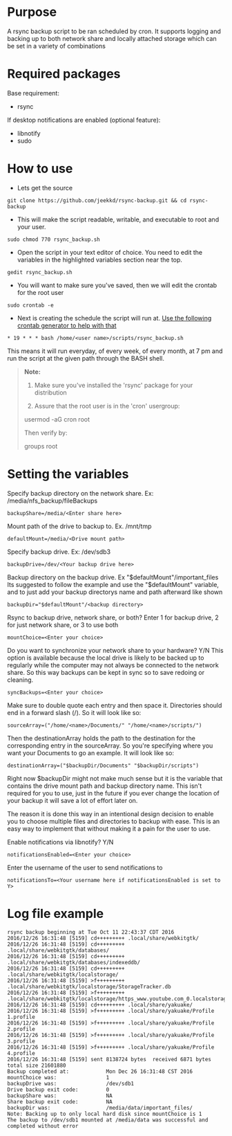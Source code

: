 Purpose
===

A rsync backup script to be ran scheduled by cron. It supports logging and backing up to both
network share and locally attached storage which can be set in a variety of combinations

Required packages
===

Base requirement:
- rsync

If desktop notifications are enabled (optional feature):
- libnotify
- sudo

How to use
===

- Lets get the source

```
git clone https://github.com/jeekkd/rsync-backup.git && cd rsync-backup
```

- This will make the script readable, writable, and executable to root and your user. 

```
sudo chmod 770 rsync_backup.sh
```

- Open the script in your text editor of choice. You need to edit the variables in the highlighted variables section near the top.

```
gedit rsync_backup.sh
```

- You will want to make sure you've saved, then we will edit the crontab for the root user

```
sudo crontab -e
```

- Next is creating the schedule the script will run at. [Use the following crontab generator to help with that](http://crontab-generator.org/)

```
* 19 * * * bash /home/<user name>/scripts/rsync_backup.sh
```

This means it will run everyday, of every week, of every month, at 7 pm and run the script at the given
path through the BASH shell.

> **Note:** 
> 
> 1. Make sure you've installed the 'rsync' package for your distribution
>
> 2. Assure that the root user is in the 'cron' usergroup:
>
> usermod -aG cron root
>
> Then verify by:
>
> groups root

Setting the variables
===

Specify backup directory on the network share. Ex: /media/nfs_backup/fileBackups

```
backupShare=/media/<Enter share here>
```

Mount path of the drive to backup to. Ex. /mnt/tmp

```
defaultMount=/media/<Drive mount path>
```

Specify backup drive. Ex: /dev/sdb3

```
backupDrive=/dev/<Your backup drive here>
```

Backup directory on the backup drive. Ex "$defaultMount"/important_files
Its suggested to follow the example and use the "$defaultMount" variable, and to just add your backup
directorys name and path afterward like shown

```
backupDir="$defaultMount"/<backup directory>
```

Rsync to backup drive, network share, or both?
Enter 1 for backup drive, 2 for just network share, or 3 to use both

```
mountChoice=<Enter your choice>
```

Do you want to synchronize your network share to your hardware? Y/N
This option is available because the local drive is likely to be backed up to regularly while
the computer may not always be connected to the network share. So this way backups can be kept in
sync so to save redoing or cleaning.

```
syncBackups=<Enter your choice>
```

Make sure to double quote each entry and then space it. Directories should end in a forward slash (/). So it will look like so:

    sourceArray=("/home/<name>/Documents/" "/home/<name>/scripts/")

Then the destinationArray holds the path to the destination for the corresponding entry in the sourceArray. So you're specifying where you want your Documents to go an example. It will look like so:

    destinationArray=("$backupDir/Documents" "$backupDir/scripts")

Right now $backupDir might not make much sense but it is the variable that contains the drive mount path and
backup directory name. This isn't required for you to use, just in the future if you ever change the location
of your backup it will save a lot of effort later on.

The reason it is done this way in an intentional design decision to enable you to choose multiple files and
directories to backup with ease. This is an easy way to implement that without making it a pain for the user
to use.

Enable notifications via libnotify? Y/N
```
notificationsEnabled=<Enter your choice>
```

Enter the username of the user to send notifications to
```
notificationsTo=<Your username here if notificationsEnabled is set to Y>
```

Log file example
===

```
rsync backup beginning at Tue Oct 11 22:43:37 CDT 2016
2016/12/26 16:31:48 [5159] cd+++++++++ .local/share/webkitgtk/
2016/12/26 16:31:48 [5159] cd+++++++++ .local/share/webkitgtk/databases/
2016/12/26 16:31:48 [5159] cd+++++++++ .local/share/webkitgtk/databases/indexeddb/
2016/12/26 16:31:48 [5159] cd+++++++++ .local/share/webkitgtk/localstorage/
2016/12/26 16:31:48 [5159] >f+++++++++ .local/share/webkitgtk/localstorage/StorageTracker.db
2016/12/26 16:31:48 [5159] >f+++++++++ .local/share/webkitgtk/localstorage/https_www.youtube.com_0.localstorage
2016/12/26 16:31:48 [5159] cd+++++++++ .local/share/yakuake/
2016/12/26 16:31:48 [5159] >f+++++++++ .local/share/yakuake/Profile 1.profile
2016/12/26 16:31:48 [5159] >f+++++++++ .local/share/yakuake/Profile 2.profile
2016/12/26 16:31:48 [5159] >f+++++++++ .local/share/yakuake/Profile 3.profile
2016/12/26 16:31:48 [5159] >f+++++++++ .local/share/yakuake/Profile 4.profile
2016/12/26 16:31:48 [5159] sent 8138724 bytes  received 6871 bytes  total size 21601880
Backup completed at:            Mon Dec 26 16:31:48 CST 2016
mountChoice was:                1
backupDrive was:                /dev/sdb1
Drive backup exit code:         0
backupShare was:                NA
Share backup exit code:         NA
backupDir was:                  /media/data/important_files/
Note: Backing up to only local hard disk since mountChoice is 1
The backup to /dev/sdb1 mounted at /media/data was successful and completed without error

```
